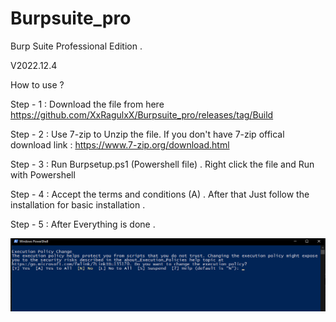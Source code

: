 # Burpsuite_pro
Burp Suite Professional Edition  . 

V2022.12.4


How to use ? 

Step - 1 : Download the file from here https://github.com/XxRagulxX/Burpsuite_pro/releases/tag/Build 

Step - 2 : Use 7-zip to Unzip the file. If you don't have 7-zip offical download link : https://www.7-zip.org/download.html 

Step - 3 : Run Burpsetup.ps1 (Powershell file) . Right click the file and Run with Powershell 

Step - 4 : Accept the terms and conditions (A) . After that Just follow the installation for basic installation .  

Step - 5 : After Everything is done .

![](images/TandC.png)


